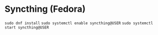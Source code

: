 # Syncthing (Fedora)
`sudo dnf install`
`sudo systemctl enable syncthing@USER`
`sudo systemctl start syncthing@USER`